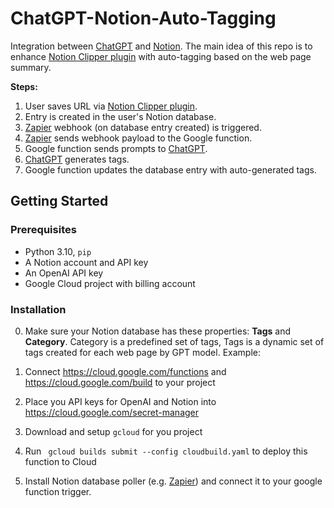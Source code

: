 # ChatGPT-Notion-Auto-Tagging

Integration between [ChatGPT](https://chat.openai.com/) and [Notion](https://www.notion.so/). 
The main idea of this repo is to enhance [Notion Clipper plugin](https://www.notion.so/web-clipper)
with auto-tagging based on the web page summary.

**Steps:**

1. User saves URL via [Notion Clipper plugin](https://www.notion.so/web-clipper).
1. Entry is created in the user's Notion database.
1. [Zapier](https://www.notion.so/integrations/zapier-ffdbc66b-ab6b-4366-9ce3-c22dc258b201) webhook (on database entry created) is triggered.
1. [Zapier](https://www.notion.so/integrations/zapier-ffdbc66b-ab6b-4366-9ce3-c22dc258b201) sends webhook payload to the Google function.
1. Google function sends prompts to [ChatGPT](https://chat.openai.com/).
1. [ChatGPT](https://chat.openai.com/) generates tags.
1. Google function updates the database entry with auto-generated tags.

## Getting Started

### Prerequisites

- Python 3.10, `pip`
- A Notion account and API key
- An OpenAI API key
- Google Cloud project with billing account

### Installation

0. Make sure your Notion database has these properties: **Tags** and **Category**. Category is a predefined set of tags, Tags is a dynamic set of tags created for each web page by GPT model. Example:

1. Connect https://cloud.google.com/functions and https://cloud.google.com/build to your project
2. Place you API keys for OpenAI and Notion into https://cloud.google.com/secret-manager
3. Download and setup `gcloud` for you project
4. Run ` gcloud builds submit --config cloudbuild.yaml` to deploy this function to Cloud
5. Install Notion database poller (e.g. [Zapier](https://www.notion.so/integrations/zapier-ffdbc66b-ab6b-4366-9ce3-c22dc258b201)) and connect it to your google function trigger.

